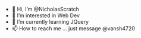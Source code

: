 - 👋 Hi, I’m @NicholasScratch
- 👀 I’m interested in Web Dev
- 🌱 I’m currently learning JQuery
- 📫 How to reach me ... just message @vansh4720

<!---
NicholasScratch/NicholasScratch is a ✨ special ✨ repository because its `README.md` (this file) appears on your GitHub profile.
You can click the Preview link to take a look at your changes.
--->

